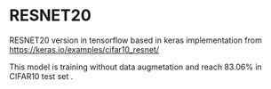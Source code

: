 # RESNET20

RESNET20 version in tensorflow based in keras implementation from https://keras.io/examples/cifar10_resnet/

This model is training without data augmetation and reach 83.06% in CIFAR10 test set
. 
